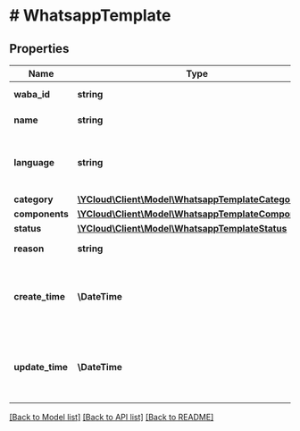 # # WhatsappTemplate

## Properties

Name | Type | Description | Notes
------------ | ------------- | ------------- | -------------
**waba_id** | **string** | WhatsApp Business Account ID. | [optional]
**name** | **string** | Name of the template. |
**language** | **string** | Language code of the template. See [Supported Languages](https://developers.facebook.com/docs/whatsapp/api/messages/message-templates#supported-languages-) for all codes. |
**category** | [**\YCloud\Client\Model\WhatsappTemplateCategory**](WhatsappTemplateCategory.md) |  |
**components** | [**\YCloud\Client\Model\WhatsappTemplateComponent[]**](WhatsappTemplateComponent.md) |  |
**status** | [**\YCloud\Client\Model\WhatsappTemplateStatus**](WhatsappTemplateStatus.md) |  | [optional]
**reason** | **string** | The reason why the template is rejected. | [optional]
**create_time** | **\DateTime** | The time at which this object is created, formatted in [RFC 3339](https://datatracker.ietf.org/doc/html/rfc3339). e.g., &#x60;2022-06-01T12:00:00.000Z&#x60;. | [optional]
**update_time** | **\DateTime** | The time at which this object is updated, formatted in [RFC 3339](https://datatracker.ietf.org/doc/html/rfc3339). e.g., &#x60;2022-06-01T12:00:00.000Z&#x60;. | [optional]

[[Back to Model list]](../../README.md#models) [[Back to API list]](../../README.md#endpoints) [[Back to README]](../../README.md)
